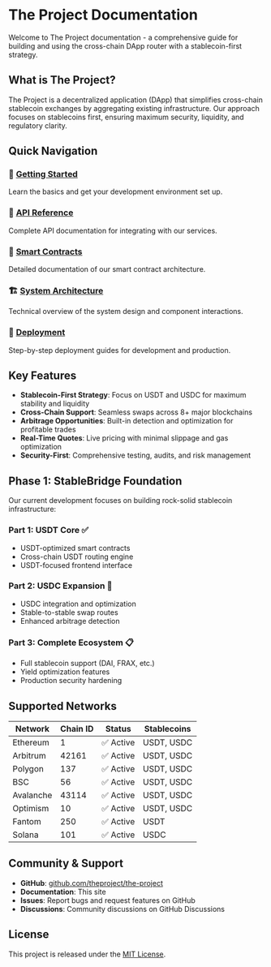 # The Project Documentation

Welcome to The Project documentation - a comprehensive guide for building and
using the cross-chain DApp router with a stablecoin-first strategy.

## What is The Project?

The Project is a decentralized application (DApp) that simplifies cross-chain
stablecoin exchanges by aggregating existing infrastructure. Our approach
focuses on stablecoins first, ensuring maximum security, liquidity, and
regulatory clarity.

## Quick Navigation

### 🚀 [Getting Started](/guide/)

Learn the basics and get your development environment set up.

### 📡 [API Reference](/api/)

Complete API documentation for integrating with our services.

### 📜 [Smart Contracts](/contracts/)

Detailed documentation of our smart contract architecture.

### 🏗️ [System Architecture](/architecture/)

Technical overview of the system design and component interactions.

### 🚢 [Deployment](/deployment/)

Step-by-step deployment guides for development and production.

## Key Features

- **Stablecoin-First Strategy**: Focus on USDT and USDC for maximum stability
  and liquidity
- **Cross-Chain Support**: Seamless swaps across 8+ major blockchains
- **Arbitrage Opportunities**: Built-in detection and optimization for
  profitable trades
- **Real-Time Quotes**: Live pricing with minimal slippage and gas optimization
- **Security-First**: Comprehensive testing, audits, and risk management

## Phase 1: StableBridge Foundation

Our current development focuses on building rock-solid stablecoin
infrastructure:

### Part 1: USDT Core ✅

- USDT-optimized smart contracts
- Cross-chain USDT routing engine
- USDT-focused frontend interface

### Part 2: USDC Expansion 🔄

- USDC integration and optimization
- Stable-to-stable swap routes
- Enhanced arbitrage detection

### Part 3: Complete Ecosystem 📋

- Full stablecoin support (DAI, FRAX, etc.)
- Yield optimization features
- Production security hardening

## Supported Networks

| Network   | Chain ID | Status    | Stablecoins |
| --------- | -------- | --------- | ----------- |
| Ethereum  | 1        | ✅ Active | USDT, USDC  |
| Arbitrum  | 42161    | ✅ Active | USDT, USDC  |
| Polygon   | 137      | ✅ Active | USDT, USDC  |
| BSC       | 56       | ✅ Active | USDT, USDC  |
| Avalanche | 43114    | ✅ Active | USDT, USDC  |
| Optimism  | 10       | ✅ Active | USDT, USDC  |
| Fantom    | 250      | ✅ Active | USDT        |
| Solana    | 101      | ✅ Active | USDC        |

## Community & Support

- **GitHub**:
  [github.com/theproject/the-project](https://github.com/theproject/the-project)
- **Documentation**: This site
- **Issues**: Report bugs and request features on GitHub
- **Discussions**: Community discussions on GitHub Discussions

## License

This project is released under the
[MIT License](https://opensource.org/licenses/MIT).
